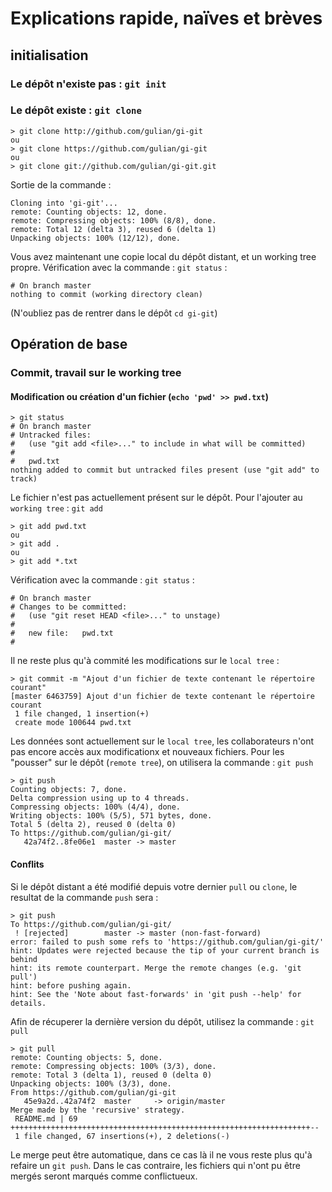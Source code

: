Explications rapide, naïves et brèves
=====================================

## initialisation

### Le dépôt n'existe pas : `git init` 

### Le dépôt existe : `git clone` 
```
> git clone http://github.com/gulian/gi-git
ou
> git clone https://github.com/gulian/gi-git
ou
> git clone git://github.com/gulian/gi-git.git
```

Sortie de la commande : 
```
Cloning into 'gi-git'...
remote: Counting objects: 12, done.
remote: Compressing objects: 100% (8/8), done.
remote: Total 12 (delta 3), reused 6 (delta 1)
Unpacking objects: 100% (12/12), done.
```
Vous avez maintenant une copie local du dépôt distant, et un working tree propre. Vérification avec la commande : `git status` :

```
# On branch master
nothing to commit (working directory clean)
```

(N'oubliez pas de rentrer dans le dépôt `cd gi-git`)

## Opération de base 

### Commit, travail sur le working tree

#### Modification ou création d'un fichier (`echo 'pwd' >> pwd.txt`)

```
> git status
# On branch master
# Untracked files:
#   (use "git add <file>..." to include in what will be committed)
#
#	pwd.txt
nothing added to commit but untracked files present (use "git add" to track)
```

Le fichier n'est pas actuellement présent sur le dépôt. Pour l'ajouter au `working tree` : `git add`
```
> git add pwd.txt
ou 
> git add . 
ou 
> git add *.txt
```

Vérification avec la commande : `git status` :
```
# On branch master
# Changes to be committed:
#   (use "git reset HEAD <file>..." to unstage)
#
#	new file:   pwd.txt
#
```

Il ne reste plus qu'à commité les modifications sur le `local tree` :

```
> git commit -m "Ajout d'un fichier de texte contenant le répertoire courant"
[master 6463759] Ajout d'un fichier de texte contenant le répertoire courant
 1 file changed, 1 insertion(+)
 create mode 100644 pwd.txt
```

Les données sont actuellement sur le `local tree`, les collaborateurs n'ont pas encore accès aux modificationx et nouveaux fichiers. Pour les "pousser" sur le dépôt (`remote tree`), on utilisera la commande : `git push`

```
> git push
Counting objects: 7, done.
Delta compression using up to 4 threads.
Compressing objects: 100% (4/4), done.
Writing objects: 100% (5/5), 571 bytes, done.
Total 5 (delta 2), reused 0 (delta 0)
To https://github.com/gulian/gi-git/
   42a74f2..8fe06e1  master -> master
```

#### Conflits 

Si le dépôt distant a été modifié depuis votre dernier `pull` ou `clone`, le resultat de la commande `push` sera : 

```
> git push
To https://github.com/gulian/gi-git/
 ! [rejected]        master -> master (non-fast-forward)
error: failed to push some refs to 'https://github.com/gulian/gi-git/'
hint: Updates were rejected because the tip of your current branch is behind
hint: its remote counterpart. Merge the remote changes (e.g. 'git pull')
hint: before pushing again.
hint: See the 'Note about fast-forwards' in 'git push --help' for details.
```

Afin de récuperer la dernière version du dépôt, utilisez la commande : `git pull`
```
> git pull
remote: Counting objects: 5, done.
remote: Compressing objects: 100% (3/3), done.
remote: Total 3 (delta 1), reused 0 (delta 0)
Unpacking objects: 100% (3/3), done.
From https://github.com/gulian/gi-git
   45e9a2d..42a74f2  master     -> origin/master
Merge made by the 'recursive' strategy.
 README.md | 69 +++++++++++++++++++++++++++++++++++++++++++++++++++++++++++++++++++--
 1 file changed, 67 insertions(+), 2 deletions(-)
```

Le merge peut être automatique, dans ce cas là il ne vous reste plus qu'à refaire un `git push`. Dans le cas contraire, les fichiers qui n'ont pu être mergés seront marqués comme conflictueux. 



